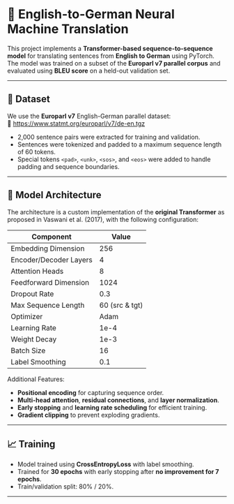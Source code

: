 # 🧠 English-to-German Neural Machine Translation

This project implements a **Transformer-based sequence-to-sequence model** for translating sentences from **English to German** using PyTorch. The model was trained on a subset of the **Europarl v7 parallel corpus** and evaluated using **BLEU score** on a held-out validation set.

---

## 📂 Dataset

We use the **Europarl v7** English-German parallel dataset:  
📎 https://www.statmt.org/europarl/v7/de-en.tgz

- 2,000 sentence pairs were extracted for training and validation.
- Sentences were tokenized and padded to a maximum sequence length of 60 tokens.
- Special tokens `<pad>`, `<unk>`, `<sos>`, and `<eos>` were added to handle padding and sequence boundaries.

---

## 🔧 Model Architecture

The architecture is a custom implementation of the **original Transformer** as proposed in Vaswani et al. (2017), with the following configuration:

| Component              | Value              |
|------------------------|--------------------|
| Embedding Dimension    | 256                |
| Encoder/Decoder Layers | 4                  |
| Attention Heads        | 8                  |
| Feedforward Dimension  | 1024               |
| Dropout Rate           | 0.3                |
| Max Sequence Length    | 60 (src & tgt)     |
| Optimizer              | Adam               |
| Learning Rate          | 1e-4               |
| Weight Decay           | 1e-3               |
| Batch Size             | 16                 |
| Label Smoothing        | 0.1                |

Additional Features:
- **Positional encoding** for capturing sequence order.
- **Multi-head attention**, **residual connections**, and **layer normalization**.
- **Early stopping** and **learning rate scheduling** for efficient training.
- **Gradient clipping** to prevent exploding gradients.

---

## 📈 Training

- Model trained using **CrossEntropyLoss** with label smoothing.
- Trained for **30 epochs** with early stopping after **no improvement for 7 epochs**.
- Train/validation split: 80% / 20%.

---


